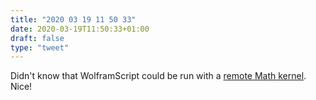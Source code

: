 ```yaml
---
title: "2020 03 19 11 50 33"
date: 2020-03-19T11:50:33+01:00
draft: false
type: "tweet"
---
```


Didn't know that WolframScript could be run with a [remote Math kernel](https://www.wolfram.com/wolframscript/). Nice!
